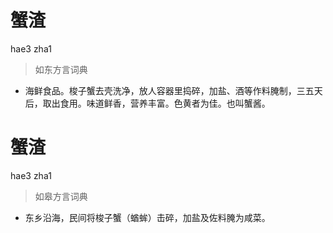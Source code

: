 # 蟹渣
hae3 zha1
> 如东方言词典
- 海鲜食品。梭子蟹去壳洗净，放人容器里捣碎，加盐、酒等作料腌制，三五天后，取出食用。味道鲜香，营养丰富。色黄者为佳。也叫蟹酱。

# 蟹渣
hae3 zha1
> 如皋方言词典
- 东乡沿海，民间将梭子蟹（蝤蛑）击碎，加盐及佐料腌为咸菜。
